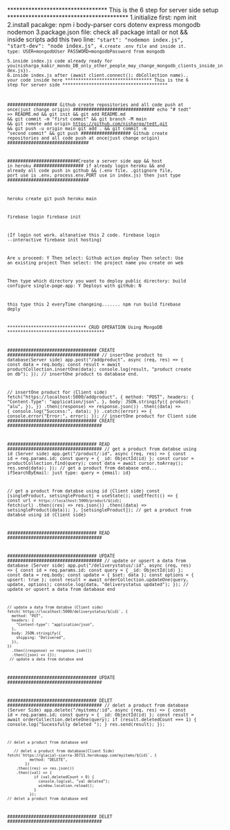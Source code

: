********************************* This is the 6 step for server side setup **************************************** 
1.initialize first:  npm init  
2.install pacakge:  npm i body-parser cors dotenv express mongodb nodemon 
3.package.json file: check all package intall or not &&  
inside scripts add this two line: <code>"start": "nodemon index.js", "start-dev": "node index.js",<code> 
4.create .env file and inside it. type: USER=mongodbUser PASSWORD=mongodbPassword from mongodb  
5.inside index.js code already ready for you(nisharga_kabir_mondo_DB_only_other_people_may_change_mongodb_clients_inside_index.js}). 
6.inside index.js after (await client.connect(); dbCollection name).. your code inside here 
********************************* This is the 6 step for server side ****************************************
 
################### Github create repositories and all code push at once(just change origin) ###############################
echo "# tedt" >> README.md && git init && git add README.md && git commit -m "first commit" && git branch -M main && git remote add origin https://github.com/nisharga/tedt.git && git push -u origin main
git add . && git commit -m "second commit" && git push
################### Github create repositories and all code push at once(just change origin) ###############################

###########################Create a server side app && host in heroku
################### if already login heroku && and already all code push in github && (.env file, .gitignore file, port use is .env, process.env.PORT use in index.js) then just type ###############################



heroku create
git push heroku main


firebase login
firebase init

(If login not work. altanative this 2 code.
firebase login --interactive
firebase init hosting)


Are u proceed: Y
Then select: Github action deploy
Then select: Use an existing project
Then select: the project name you create on web

Then type which directory you want to deploy public directory: build
configure single-page-app: Y
Deploys with gitHub: N

this type this 2 everyTime changeing.......
npm run build
firebase deply



****************************** CRUD OPERATION Using MongoDB ************************************* 

################################## CREATE ###################################
// insertOne product to database(Server side)
    app.post("/addproduct", async (req, res) => {
      const data = req.body;
      const result = await productCollection.insertOne(data);
      console.log(result, "product create on db");
    });
// insertOne product to database end.

 // insertOne product for (Client side)
    fetch("https://localhost:5000/addproduct", {
      method: "POST",
      headers: {
        "Content-Type": "application/json",
      },
      body: JSON.stringify({
        product: "alu", 
      }),
    })
      .then((response) => response.json())
      .then((data) => {
        console.log("Success:", data);
      })
      .catch((error) => {
        console.error("Error:", error);
      });
 // insertOne product for Client side
################################## CREATE ####################################
 
################################## READ ####################################
    // get a product from databse using id (Server side) 
    app.get("/product/:id", async (req, res) => {
      const id = req.params.id;
      const query = { _id: ObjectId(id) }; 
      const cursor = productCollection.find(query);
      const data = await cursor.toArray();
      res.send(data);
    });
    //  get a product from database end... ifSearchByEmail: just type: query = {email: id}
 

// get a product from databse using id (Client side)
const [singleProduct, setsingleProduct] = useState();
  useEffect(() => {
    const url = `https://localhost:5000/product/${id}`;
    fetch(url)
      .then((res) => res.json())
      .then((data) => setsingleProduct(data));
  }, [setsingleProduct]);
// get a product from databse using id (Client side)

################################## READ ####################################

################################## UPDATE ####################################
    // update or upsert a data from database (Server side) 
    app.put("/deliverystatus/:id", async (req, res) => {
      const id = req.params.id;
      const query = { _id: ObjectId(id) };
      const data = req.body;
      const update = { $set: data };
      const options = { upsert: true };
      const result = await orderCollection.updateOne(query, update, options);
      console.log(data, "deliverystatus updated");
    });
    //  update or upsert a data from database end
	
    // update a data from databse (Client side)
	fetch(`https://localhost:5000/deliverystatus/${id}`, {
      method: "PUT",
      headers: {
        "Content-type": "application/json",
      },
      body: JSON.stringify({
        shipping: "Delivered",
      }),
    })
      .then((response) => response.json())
      .then((json) => {});
     // update a data from databse end
      
     
################################## UPDATE ####################################


################################## DELET ####################################
   // delet a product from database (Server Side)
    app.delete("/myitems/:id", async (req, res) => {
      const id = req.params.id;
      const query = { _id: ObjectId(id) };
      const result = await orderCollection.deleteOne(query);
      if (result.deletedCount === 1) {
        console.log("Sucessfully deleted ");
      }
      res.send(result);
    });

    // delet a product from database end 

       // delet a product from database(Client Side)
	fetch(`https://glacial-sierra-36711.herokuapp.com/myitems/${id}`, {
              method: "DELETE",
            })
        .then((res) => res.json())
        .then((val) => {
                if (val.deletedCount > 0) {
                  console.log(val, "val deleted");
                  window.location.reload();
                }
              });
    // delet a product from database end 
################################## DELET ####################################

